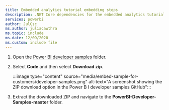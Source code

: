 ```yaml
---
title: Embedded analytics tutorial embedding steps
description: .NET Core dependencies for the embedded analytics tutorials.
services: powerbi
author: JulCsc
ms.author: juliacawthra
ms.topic: include
ms.date: 12/09/2020
ms.custom: include file
---
```


1. Open the [Power BI developer samples](https://github.com/microsoft/PowerBI-Developer-Samples) folder.

2. Select **Code** and then select **Download zip**.

    :::image type="content" source="media/embed-sample-for-customers/developer-samples.png" alt-text="A screenshot showing the ZIP download option in the Power B I developer samples GitHub":::

3. Extract the downloaded ZIP and navigate to the **PowerBI-Developer-Samples-master** folder.